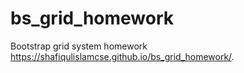 # bs_grid_homework
Bootstrap grid system homework
https://shafiqulislamcse.github.io/bs_grid_homework/. 
